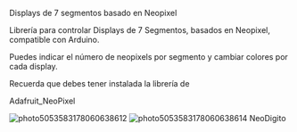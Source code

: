 Displays de 7 segmentos basado en Neopixel


Librería para controlar Displays de 7 Segmentos, basados en Neopixel, compatible con Arduino.

Puedes indicar el número de neopixels por segmento y cambiar colores por cada display.

Recuerda que debes tener instalada la librería de 

Adafruit_NeoPixel


![photo5053583178060638612](https://user-images.githubusercontent.com/44323612/121759665-69242080-caec-11eb-9036-01392e85cb26.jpg)
![photo5053583178060638614](https://user-images.githubusercontent.com/44323612/121759667-6b867a80-caec-11eb-9d5e-f6797d33ce50.jpg)
NeoDigito
